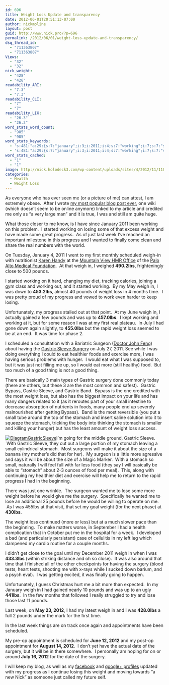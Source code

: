 ```yaml
---
id: 696
title: Weight Loss Update and transparency
date: 2012-06-01T20:51:13-07:00
author: nickmoline
layout: post
guid: http://www.nick.pro/?p=696
permalink: /2012/06/01/weight-loss-update-and-transparency/
dsq_thread_id:
  - "711363807"
  - "711363807"
Views:
  - "32"
  - "32"
nick_weight:
  - "428"
  - "428"
readability_ARI:
  - "7.3"
  - "7.3"
readability_CLI:
  - "7"
  - "7"
readability_LIX:
  - "26.3"
  - "26.3"
word_stats_word_count:
  - "985"
  - "985"
word_stats_keywords:
  - 's:481:"a:29:{s:7:"january";i:3;i:2011;i:4;s:7:"working";i:7;s:7:"started";i:3;s:6:"losing";i:3;s:6:"weight";i:9;s:8:"progress";i:6;s:4:"just";i:4;s:4:"week";i:4;s:6:"wanted";i:3;s:9:"scheduled";i:4;s:5:"weigh";i:7;s:5:"close";i:3;s:6:"pounds";i:7;s:4:"loss";i:5;s:6:"months";i:3;s:4:"time";i:4;s:4:"0lbs";i:3;s:4:"july";i:3;s:7:"surgeon";i:3;s:7:"gastric";i:7;s:6:"sleeve";i:4;s:7:"surgery";i:6;s:4:"food";i:3;s:6:"bypass";i:3;s:5:"small";i:4;s:7:"stomach";i:7;s:4:"lose";i:3;i:2012;i:4;}";'
  - 's:481:"a:29:{s:7:"january";i:3;i:2011;i:4;s:7:"working";i:7;s:7:"started";i:3;s:6:"losing";i:3;s:6:"weight";i:9;s:8:"progress";i:6;s:4:"just";i:4;s:4:"week";i:4;s:6:"wanted";i:3;s:9:"scheduled";i:4;s:5:"weigh";i:7;s:5:"close";i:3;s:6:"pounds";i:7;s:4:"loss";i:5;s:6:"months";i:3;s:4:"time";i:4;s:4:"0lbs";i:3;s:4:"july";i:3;s:7:"surgeon";i:3;s:7:"gastric";i:7;s:6:"sleeve";i:4;s:7:"surgery";i:6;s:4:"food";i:3;s:6:"bypass";i:3;s:5:"small";i:4;s:7:"stomach";i:7;s:4:"lose";i:3;i:2012;i:4;}";'
word_stats_cached:
  - "1"
  - "1"
image: http://nick.holodeck3.com/wp-content/uploads/sites/4/2012/11/1186278_63432651-672x372.jpg
categories:
  - Health
  - Weight Loss
---
```

As everyone who has ever seen me (or a picture of me) can attest, I am extremely obese.  After I wrote [my most popular blog post ever](https://www.nick.pro/2011/08/27/pottermore-cheats-earning-more-house-points-through-failure-then-success-in-potion-making/ "Pottermore Cheats: Earning more house points through failure then success in potion making"), one wiki (which doesn&#8217;t seem to be online anymore) linked to my article and credited me only as &#8220;a very large man&#8221; and it is true, I was and still am quite huge.

What those closer to me know, is I have since January 2011 been working on this problem.  I started working on losing some of that excess weight and have made some great progress.  As of just last week I&#8217;ve reached an important milestone in this progress and I wanted to finally come clean and share the real numbers with the world.

On Tuesday, January 4, 2011 I went to my first monthly scheduled weigh-in with nutritionist <a title="Karen Handy" href="http://www.pamf.org/providersearch/?sitecfg=41&vs=detail&action=providerdetail&masterid=21347" target="_blank">Karen Handy</a> at the <a href="http://www.ahealthyweight.org/" target="_blank">Mountain View HMR Office</a> of the <a href="http://www.pamf.org/" target="_blank">Palo Alto Medical Foundation</a>.  At that weigh in, I weighed **490.2lbs**, frighteningly close to 500 pounds.

I started working on it hard, changing my diet, tracking calories, joining a gym class and working out, and it started working.  By my May weigh in, I was down to **453.2lbs**, almost 40 pounds of weight loss in 4 months time.  I was pretty proud of my progress and vowed to work even harder to keep losing.

Unfortunately, my progress stalled out at that point.  At my June weigh in, I actually gained a few pounds and was up to **457.0lbs**.  I kept working and working at it, but for some reason I was at my first real plateau.  In July I had gone down again slightly, to **455.0lbs** but the rapid weight loss seemed to be at an end.  It was time for phase 2.

I scheduled a consultation with a Bariatric Surgeon (<a href="http://gastricbypasssanfrancisco.com/john-feng-md-bariatric-surgeon-gastric-bypass-san-francisco.htm" target="_blank">Doctor John Feng</a>) about having the <a href="http://gastricbypasssanfrancisco.com/realize-gastric-band-doctors-bay-area-san-francisco-ca.htm" target="_blank">Gastric Sleeve Surgery</a> on July 27, 2011. See while I was doing everything I could to eat healthier foods and exercise more, I was having serious problems with hunger.  I would eat what I was supposed to, but it was just not filling me up, so I would eat more (still healthy) food.  But too much of a good thing is not a good thing.

There are basically 3 main types of Gastric surgery done commonly today (there are others, but these 3 are the most common and safest).  Gastric Bypass, Gastric Sleeve, and Gastric Band.  Bypass is the one credited with the most weight loss, but also has the biggest impact on your life and has many dangers related to it (as it reroutes part of your small intestine to decrease absorption of nutrients in foods, many people end up severely malnourished after getting Bypass).  Band is the most reversible (you put a small tube around the top of the stomach and insert saline solution into it to squeeze the stomach, tricking the body into thinking the stomach is smaller and killing your hunger) but has the least amount of weight loss success.

<a href="https://www.nick.pro/2012/06/01/weight-loss-update-and-transparency/diagramgastricsleeve/" rel="attachment wp-att-697" class="broken_link"><img class="alignright size-thumbnail wp-image-697" title="DiagramGastricSleeve" alt="DiagramGastricSleeve" src="{{ site.baseurl }}/wp-content/uploads/2012/06/DiagramGastricSleeve-150x139.jpg" data-recalc-dims="1" /></a>I&#8217;m going for the middle ground, Gastric Sleeve.  With Gastric Sleeve, they cut out a large portion of my stomach leaving a small cylindrical stomach.  Most surgeons will make it about the size of a banana (my mother&#8217;s did that for her).  My surgeon is a little more agressive and says it will be about the size of a Magic Marker.  With a stomach so small, naturally I will feel full with far less food (they say I will basically be able to &#8220;stomach&#8221; about 2-3 ounces of food per meal).  This, along with continuing my healthier diet and exercise will help me to return to the rapid progress I had in the beginning.

There was just one wrinkle.  The surgeon wanted me to lose some more weight before he would give me the surgery.  Specifically he wanted me to lose an additional 25 pounds before he would be willing to operate on me.  As I was 455lbs at that visit, that set my goal weight (for the next phase) at **430lbs**.

The weight loss continued (more or less) but at a much slower pace than the beginning.  To make matters worse, in September I had a health complication that in October put me in the hospital for a week.  I developed a bad (and particularly persistant) case of cellulitis in my left leg which dampened my cardio routine for a couple months.

I didn&#8217;t get close to the goal until my December 2011 weigh in when I was **433.3lbs** (within striking distance and oh so close).  It was also around that time that I finished all of the other checkpoints for having the surgery (blood tests, heart tests, shooting me with x-rays while I sucked down barium, and a psych eval).  I was getting excited, it was finally going to happen.

Unfortunately, I guess Christmas hurt me a bit more than expected.  In my January weigh in I had gained nearly 10 pounds and was up to an ugly **441lbs**.  In the few months that followed I really struggled to try and lose those last 11 pounds.

Last week, on **May 23, 2012**, I had my latest weigh in and I was **428.0lbs** a full 2 pounds under the mark for the first time.

In the last week things are on track once again and appointments have been scheduled.

My pre-op appointment is scheduled for **June 12, 2012** and my post-op appointment for **August 14, 2012**.  I don&#8217;t yet have the actual date of the surgery, but it will be in there somewhere.  I personally am hoping for on or around **July 16, 2012** for the date of the surgery.

I will keep my blog, as well as my <a href="https://www.facebook.com/nickmoline" target="_blank">facebook</a> and <a href="https://plus.google.com/100038801356570551641" target="_blank">google+ profiles</a> updated with my progress as I continue losing this weight and moving towards &#8220;a new Nick&#8221; as someone just called my future self.